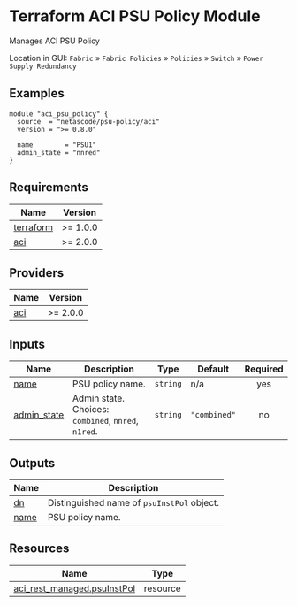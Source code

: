 <!-- BEGIN_TF_DOCS -->
# Terraform ACI PSU Policy Module

Manages ACI PSU Policy

Location in GUI:
`Fabric` » `Fabric Policies` » `Policies` » `Switch` » `Power Supply Redundancy`

## Examples

```hcl
module "aci_psu_policy" {
  source  = "netascode/psu-policy/aci"
  version = ">= 0.8.0"

  name        = "PSU1"
  admin_state = "nnred"
}
```

## Requirements

| Name | Version |
|------|---------|
| <a name="requirement_terraform"></a> [terraform](#requirement\_terraform) | >= 1.0.0 |
| <a name="requirement_aci"></a> [aci](#requirement\_aci) | >= 2.0.0 |

## Providers

| Name | Version |
|------|---------|
| <a name="provider_aci"></a> [aci](#provider\_aci) | >= 2.0.0 |

## Inputs

| Name | Description | Type | Default | Required |
|------|-------------|------|---------|:--------:|
| <a name="input_name"></a> [name](#input\_name) | PSU policy name. | `string` | n/a | yes |
| <a name="input_admin_state"></a> [admin\_state](#input\_admin\_state) | Admin state. Choices: `combined`, `nnred`, `n1red`. | `string` | `"combined"` | no |

## Outputs

| Name | Description |
|------|-------------|
| <a name="output_dn"></a> [dn](#output\_dn) | Distinguished name of `psuInstPol` object. |
| <a name="output_name"></a> [name](#output\_name) | PSU policy name. |

## Resources

| Name | Type |
|------|------|
| [aci_rest_managed.psuInstPol](https://registry.terraform.io/providers/CiscoDevNet/aci/latest/docs/resources/rest_managed) | resource |
<!-- END_TF_DOCS -->